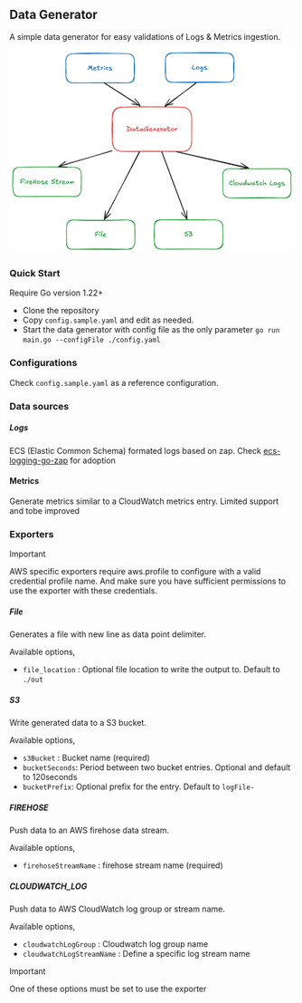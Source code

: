 ## Data Generator

A simple data generator for easy validations of Logs & Metrics ingestion.

![img.png](resources/architecture.png)

### Quick Start

Require Go version 1.22+

- Clone the repository
- Copy `config.sample.yaml` and edit as needed.
- Start the data generator with config file as the only parameter
  `go run main.go --configFile ./config.yaml`

### Configurations

Check `config.sample.yaml` as a reference configuration.

### Data sources

##### Logs

ECS (Elastic Common Schema) formated logs based on zap.
Check [ecs-logging-go-zap](https://github.com/elastic/ecs-logging-go-zap) for adoption

#### Metrics

Generate metrics similar to a CloudWatch metrics entry. Limited support and tobe improved

### Exporters

> [!IMPORTANT]  
> AWS specific exporters require aws.profile to configure with a valid credential profile name.
> And make sure you have sufficient permissions to use the exporter with these credentials.

##### File

Generates a file with new line as data point delimiter.

Available options,

- `file_location` : Optional file location to write the output to. Default to `./out`


##### S3

Write generated data to a S3 bucket.

Available options,

- `s3Bucket` : Bucket name (required)
- `bucketSeconds`: Period between two bucket entries. Optional and default to 120seconds
- `bucketPrefix`: Optional prefix for the entry. Default to `logFile-`

##### FIREHOSE

Push data to an AWS firehose data stream. 

Available options,

- `firehoseStreamName` : firehose stream name (required)

##### CLOUDWATCH_LOG

Push data to AWS CloudWatch log group or stream name.

Available options,

- `cloudwatchLogGroup` : Cloudwatch log group name
- `cloudwatchLogStreamName` : Define a specific log stream name

> [!IMPORTANT]  
> One of these options must be set to use the exporter

